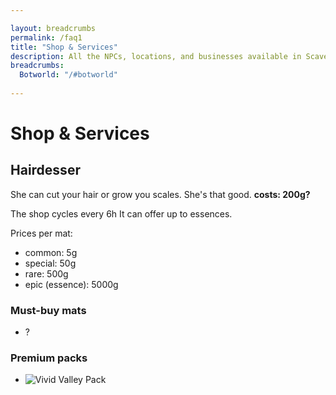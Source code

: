 ```yaml
---

layout: breadcrumbs
permalink: /faq1
title: "Shop & Services"
description: All the NPCs, locations, and businesses available in Scavenger's Landing - Everything there is to know about it on the Botworld Community Wiki!
breadcrumbs:
  Botworld: "/#botworld"
  
---
```


# Shop & Services


<div markdown="1" class=" ghcms ghcms-main">

## Hairdesser

She can cut your hair or grow you scales. She's that good. **costs: 200g?**



The shop cycles every 6h
It can offer up to essences.

Prices per mat:

- common: 5g
- special: 50g
- rare: 500g
- epic (essence): 5000g

### Must-buy mats

- ?

### Premium packs

- ![Vivid Valley Pack](https://cdn.discordapp.com/attachments/918419557792776202/922974996110917642/1640124324682.png)


</div>

